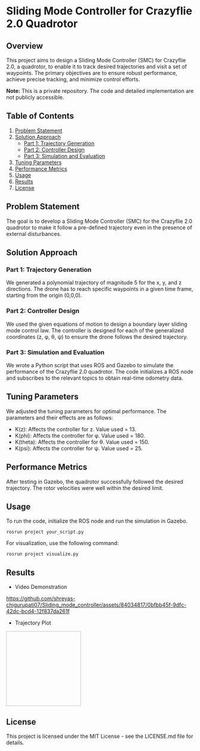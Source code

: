 
# Sliding Mode Controller for Crazyflie 2.0 Quadrotor

## Overview

This project aims to design a Sliding Mode Controller (SMC) for Crazyflie 2.0, a quadrotor, to enable it to track desired trajectories and visit a set of waypoints. The primary objectives are to ensure robust performance, achieve precise tracking, and minimize control efforts.

**Note:** This is a private repository. The code and detailed implementation are not publicly accessible.

## Table of Contents

1. [Problem Statement](#problem-statement)
2. [Solution Approach](#solution-approach)
    - [Part 1: Trajectory Generation](#part-1-trajectory-generation)
    - [Part 2: Controller Design](#part-2-controller-design)
    - [Part 3: Simulation and Evaluation](#part-3-simulation-and-evaluation)
3. [Tuning Parameters](#tuning-parameters)
4. [Performance Metrics](#performance-metrics)
5. [Usage](#usage)
6. [Results](#results)
7. [License](#license)

## Problem Statement

The goal is to develop a Sliding Mode Controller (SMC) for the Crazyflie 2.0 quadrotor to make it follow a pre-defined trajectory even in the presence of external disturbances.

## Solution Approach

### Part 1: Trajectory Generation

We generated a polynomial trajectory of magnitude 5 for the x, y, and z directions. The drone has to reach specific waypoints in a given time frame, starting from the origin (0,0,0).

### Part 2: Controller Design

We used the given equations of motion to design a boundary layer sliding mode control law. The controller is designed for each of the generalized coordinates (z, φ, θ, ψ) to ensure the drone follows the desired trajectory.

### Part 3: Simulation and Evaluation

We wrote a Python script that uses ROS and Gazebo to simulate the performance of the Crazyflie 2.0 quadrotor. The code initializes a ROS node and subscribes to the relevant topics to obtain real-time odometry data.

## Tuning Parameters

We adjusted the tuning parameters for optimal performance. The parameters and their effects are as follows:

- K(z): Affects the controller for z. Value used = 13.
- K(phi): Affects the controller for φ. Value used = 180.
- K(theta): Affects the controller for θ. Value used = 150.
- K(psi): Affects the controller for ψ. Value used = 25.

## Performance Metrics

After testing in Gazebo, the quadrotor successfully followed the desired trajectory. The rotor velocities were well within the desired limit.

## Usage

To run the code, initialize the ROS node and run the simulation in Gazebo.

```
rosrun project your_script.py
```

For visualization, use the following command:

```
rosrun project visualize.py
```

## Results
* Video Demonstration



https://github.com/shreyas-chigurupati07/Sliding_mode_controller/assets/84034817/0bfbb45f-9dfc-42dc-bcd4-12f837da261f



* Trajectory Plot<br>



<img source="https://github.com/shreyas-chigurupati07/Sliding_mode_controller/assets/84034817/c308e51d-289d-485f-ae9a-cfc891d05e7e" width="200" height="200"/>


## License
This project is licensed under the MIT License - see the LICENSE.md file for details.
  

